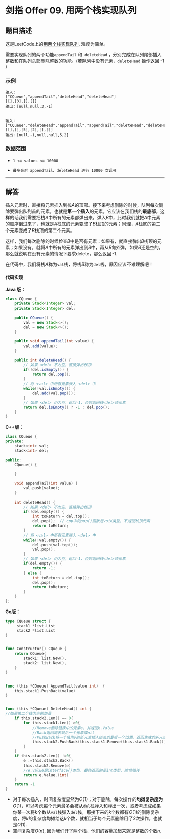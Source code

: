 # 剑指 Offer 09. 用两个栈实现队列

## 题目描述

这是LeetCode上的[用两个栈实现队列](https://leetcode-cn.com/problems/yong-liang-ge-zhan-shi-xian-dui-lie-lcof/), 难度为简单。



需要实现队列的两个功能`appendTail` 和` deleteHead` ，分别完成在队列尾部插入整数和在队列头部删除整数的功能。(若队列中没有元素，`deleteHead` 操作返回 -1 )



### 示例

```
输入：
["CQueue","appendTail","deleteHead","deleteHead"]
[[],[3],[],[]]
输出：[null,null,3,-1]


输入：
["CQueue","deleteHead","appendTail","appendTail","deleteHead","deleteHead"]
[[],[],[5],[2],[],[]]
输出：[null,-1,null,null,5,2]
```



### 数据范围

- `1 <= values <= 10000`

- `最多会对 appendTail、deleteHead 进行 10000 次调用`

  

***

## 解答

插入元素时，直接将元素插入到栈$A$的顶部。接下来考虑删除的时候，队列每次删除要弹出队列首的元素，也就是**第一个插入**的元素，它应该在我们栈的**最底部**。这样的话我们需要把栈$A$中所有的元素都弹出来，弹入$B$中，此时我们就把$A$中元素的顺序倒过来了，也就是$A$栈底的元素变成了$B$栈顶的元素；同理，$A$栈底的第二个元素变成了$B$栈顶的第二个元素。

这样，我们每次删除的时候检查$B$中是否有元素：如果有，就直接弹出$B$栈顶的元素；如果没有，就将$A$中所有的元素弹出到$B$中，再从$B$向外弹，如果$B$还是空的，那么就说明在没有元素的情况下要求delete，那么返回 -1.

在代码中，我们将栈$A$称为`val`栈，将栈$B$称为`del`栈，原因应该不难理解吧！



#### 代码实现

**Java 版：**

```Java
class CQueue {
    private Stack<Integer> val;
    private Stack<Integer> del;
    
    public CQueue() {
        val = new Stack<>();
        del = new Stack<>();
    }
    
    public void appendTail(int value) {
        val.add(value);
    }
    
    public int deleteHead() {
        // 如果 <del> 不为空，直接弹出栈顶
        if(!del.isEmpty()) {
            return del.pop();
        }
        // 将 <val> 中所有元素弹入 <del> 中
        while(!val.isEmpty()) {
            del.add(val.pop());
        }
        // 如果 <del> 仍为空，返回-1，否则返回栈<del>顶元素
        return del.isEmpty() ? -1 : del.pop();
    }
}
```

**C++版：**

```cpp
class CQueue {
private:
    stack<int> val;
    stack<int> del;

public:
    CQueue() {
        
    }
    
    void appendTail(int value) {
        val.push(value);
    }
    
    int deleteHead() {
        // 如果 <del> 不为空，直接弹出栈顶
        if(!del.empty()) {
            int toReturn = del.top();
            del.pop();	// cpp中的pop()函数是void类型，不返回栈顶元素
            return toReturn;
        }
        // 将 <val> 中所有元素弹入 <del> 中
        while(!val.empty()) {
            del.push(val.top());
            val.pop();
        }
        // 如果 <del> 仍为空，返回-1，否则返回栈<del>顶元素
        if(del.empty()) {
            return -1;
        } else {
            int toReturn = del.top();
            del.pop();
            return toReturn;
        }
    }
};
```

**Go版：**

```go
type CQueue struct {
     stack1 *list.List
     stack2 *list.List
}


func Constructor() CQueue {
	return CQueue{
		stack1: list.New(),
		stack2: list.New(),
	}
}


func (this *CQueue) AppendTail(value int)  {
	this.stack1.PushBack(value)
}


func (this *CQueue) DeleteHead() int {
//如果第二个栈为空的情景
    if this.stack2.Len() == 0{
        for this.stack1.Len() >0{
            //Remove删除链表中的元素e，并返回e.Value
            //Back返回链表最后一个元素或nil
            //PushBack将一个值为v的新元素插入链表的最后一个位置，返回生成的新元素。
            this.stack2.PushBack(this.stack1.Remove(this.stack1.Back()))
        }
    }
    if this.stack2.Len() !=0{
        e :=this.stack2.Back()
        this.stack2.Remove(e)
        //e.value是interface{}类型，最终返回的是int类型，给他强转
        return e.Value.(int)
    }
    return -1
}
```

* 对于每次插入，时间复杂度显然为$O(1)$；对于删除，每次操作的**均摊复杂度为**$O(1)$，可以考虑每个元素最多会被从`del`栈弹入和弹出一次，或者考虑成如果你某一次将$k$个数从`val`栈弹入`del`栈，那接下来的$k$个数都有$O(1)$的删除复杂度，将$k$的复杂度均摊给这$k$个数，就相当于每个元素删除用了2次操作，也就是$O(1)$.
* 空间复杂度$O(n)$, 因为我们开了两个栈，他们的容量加起来就是整数的个数$n$.
